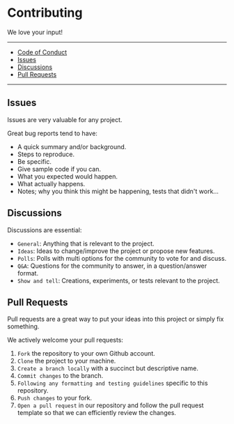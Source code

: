 # Contributing

We love your input!

---

- [Code of Conduct](CODE_OF_CONDUCT.md)
- [Issues](#issues)
- [Discussions](#discussions)
- [Pull Requests](#pull-requests)

---

## Issues

Issues are very valuable for any project.

Great bug reports tend to have:

- A quick summary and/or background.
- Steps to reproduce.
- Be specific.
- Give sample code if you can.
- What you expected would happen.
- What actually happens.
- Notes; why you think this might be happening, tests that didn't work...

## Discussions

Discussions are essential:

- `General`: Anything that is relevant to the project.
- `Ideas`: Ideas to change/improve the project or propose new features.
- `Polls`: Polls with multi options for the community to vote for and discuss.
- `Q&A`: Questions for the community to answer, in a question/answer format.
- `Show and tell`: Creations, experiments, or tests relevant to the project.

## Pull Requests

Pull requests are a great way to put your ideas into this project or simply
fix something.

We actively welcome your pull requests:

1. `Fork` the repository to your own Github account.
2. `Clone` the project to your machine.
3. `Create a branch locally` with a succinct but descriptive name.
4. `Commit changes` to the branch.
5. `Following any formatting and testing guidelines` specific to this repository.
6. `Push changes` to your fork.
7. `Open a pull request` in our repository and follow the pull request template
so that we can efficiently review the changes.
